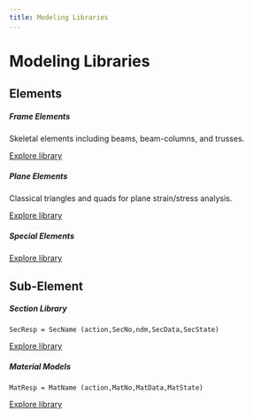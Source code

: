 ```yaml
---
title: Modeling Libraries
...
```

# Modeling Libraries

<section>
<h2>Elements</h2>
<div class="card-deck mt-3">
  <div class="col-sm-8">
    <div class="card">
      <div class="card-body">
        <h5 class="card-title">Frame Elements</h5>
        <p class="card-text">Skeletal elements including beams, beam-columns, and trusses.</p>
        <a href="Frame_Elements" class="card-link">Explore library</a>
      </div>
    </div>
  </div>
  <div class="col-sm-8">
    <div class="card">
      <div class="card-body">
        <h5 class="card-title">Plane Elements</h5>
        <p class="card-text">Classical triangles and quads for plane strain/stress analysis.</p>
        <a href="Plane_Elements" class="card-link">Explore library</a>
      </div>
    </div>
  </div>
</div>
<div class="card-deck mt-3 mb-2">
  <div class="col-sm-8">
    <div class="card">
      <div class="card-body">
        <h5 class="card-title">Special Elements</h5>
        <p class="card-text"></p>
        <a href="Special_Elements" class="card-link">Explore library</a>
      </div>
    </div>
  </div>
  <!-- <div class="col-sm-8">
  </div> -->
</div>
</section>


<section>
<h2>Sub-Element</h2>
<div class="card-deck mt-3">
  <div class="col-sm-8">
    <div class="card">
      <div class="card-body">
        <h5 class="card-title">Section Library</h5>
        <p class="card-text"><code>SecResp = SecName (action,SecNo,ndm,SecData,SecState)</code></p>
        <a href="Section_Library" class="card-link">Explore library</a>
      </div>
    </div>
  </div>
  <div class="col-sm-8">
    <div class="card">
      <div class="card-body">
        <h5 class="card-title">Material Models</h5>
        <p class="card-text"><code>MatResp = MatName (action,MatNo,MatData,MatState)</code></p>
        <a href="Material_Library" class="card-link">Explore library</a>
      </div>
    </div>
  </div>
</div>
</section>
